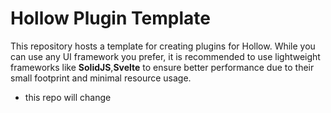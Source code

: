# Hollow Plugin Template

This repository hosts a template for creating plugins for Hollow. While you can use any UI framework you prefer, it is recommended to use lightweight frameworks like **SolidJS**,**Svelte** to ensure better performance due to their small footprint and minimal resource usage.
- this repo will change
